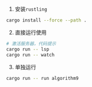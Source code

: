 
## 

1. 安装`rustling`

```bash
cargo install --force --path .

```

2. 直接运行使用

```bash
# 激活服务器，代码提示
cargo run -- lsp
cargo run -- watch

```

3. 单独运行

```bash
cargo run -- run algorithm9
```